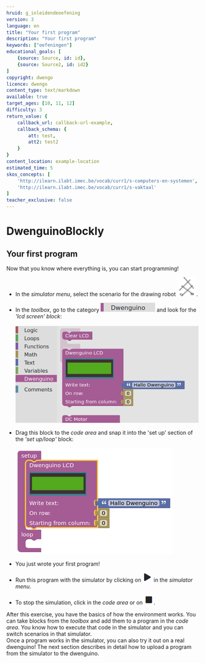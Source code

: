 ```yaml
---
hruid: g_inleidendeoefening
version: 3
language: en
title: "Your first program"
description: "Your first program"
keywords: ["oefeningen"]
educational_goals: [
    {source: Source, id: id}, 
    {source: Source2, id: id2}
]
copyright: dwengo
licence: dwengo
content_type: text/markdown
available: true
target_ages: [10, 11, 12]
difficulty: 3
return_value: {
    callback_url: callback-url-example,
    callback_schema: {
        att: test,
        att2: test2
    }
}
content_location: example-location
estimated_time: 5
skos_concepts: [
    'http://ilearn.ilabt.imec.be/vocab/curr1/s-computers-en-systemen', 
    'http://ilearn.ilabt.imec.be/vocab/curr1/s-vaktaal'
]
teacher_exclusive: false
---
```

# DwenguinoBlockly
## Your first program
Now that you know where everything is, you can start programming!

* In the *simulator menu*, select the scenario for the drawing robot ![alt](embed/scenario_tekenrobot.png "drawing robot scenario").

* In the *toolbox*, go to the category ![alt](embed/cat_dwenguino.png "dwenguino category") and look for the *'lcd screen' block*: <br><br>![alt](embed/firstprogram.png "lcd block")

* Drag this block to the *code area* and snap it into the 'set up' section of the *'set up/loop'* block: <br><br>![alt](embed/firstprogram2.png "click lcd")

* You just wrote your first program!

* Run this program with the simulator by clicking on ![alt](embed/simmenu_play.png "simulator play") in the *simulator menu*.

* To stop the simulation, click in the *code area* or on ![alt](embed/simmenu_stop.png "simulator stop").

<div class="alert alert-box alert-success">
After this exercise, you have the basics of how the environment works. You can take blocks from the <em>toolbox</em> and add them to a program in the <em>code area</em>. You know how to execute that code in the simulator and you can switch scenarios in that simulator.
</div>

<div class="alert alert-box alert-success">
Once a program works in the simulator, you can also try it out on a real dwenguino! The next section describes in detail how to upload a program from the simulator to the dwenguino.
</div>